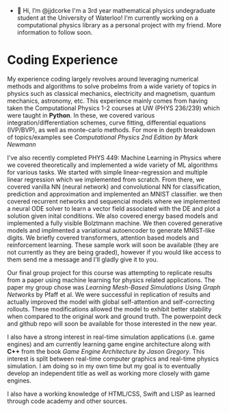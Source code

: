 - 👋 Hi, I’m @jjdcorke
I'm a 3rd year mathematical physics undegraduate student at the University of Waterloo! I'm currently working on a computational physics library as
a personal project with my friend. More information to follow soon. 

Coding Experience
=================

My experience coding largely revolves around leveraging numerical methods and algorithms to solve probelms from a wide variety of topics in physics such as classical mechanics, electricity and magnetism, quantum mechanics, astronomy, etc. This experience mainly comes from having taken the Computational Physics 1-2 courses at UW (PHYS 236/239) which were taught in **Python**. In these, we covered various integration/differentiation schemes, curve fitting, differential equations (IVP/BVP), as well as monte-carlo methods. For more in depth breakdown of topics/examples see *Computational Physics 2nd Edition by Mark Newmann* 

I've also recently completed PHYS 449: Machine Learning in Physics where we covered theoretically and implemented a wide variety of ML algorithms for various tasks. We started with simple linear-regression and multiple linear regression which we implemented from scratch. From there, we covered vanilla NN (neural network) and convolutional NN for classification, prediction and approximation and implemented an MNIST classifier. we then covered recurrent networks and sequencial models where we implemented a neural ODE solver to learn a vector field associated with the DE and plot a solution given inital conditions. We also covered energy based models and implemented a fully visible Bolztmann machine. We then covered generative models and implmented a variational autoencoder to generate MNIST-like digits. We briefly covered transformers, attention based models and reinforcement learning. These sample work will soon be available (they are not currently as they are being graded), however if you would like access to them send me a message and I'll gladly give it to you. 

Our final group project for this course was attempting to replicate results from a paper using machine learning for physics related applications. The paper my group chose was *Learning Mesh-Based Simulations Using Graph Networks* by Pfaff et al. We were successful in replication of results and actually improved the model with global self-attention and self-correcting rollouts. These modifications allowed the model to exhibit better stability when compared to the original work and ground truth. The powerpoint deck and github repo will soon be available for those interested in the new year.

I also have a strong interest in real-time simulation applications (i.e. game engines) and am currently learning game engine architecture along with **C++** from the book *Game Engine Architecture by Jason Gregory*. This interest is split between real-time computer graphics and real-time physics simulation. I am doing so in my own time but my goal is to eventually develop an independent title as well as working more closely with game engines. 

I also have a working knowledge of HTML/CSS, Swift and LISP as learned through code academy and other sources. 
